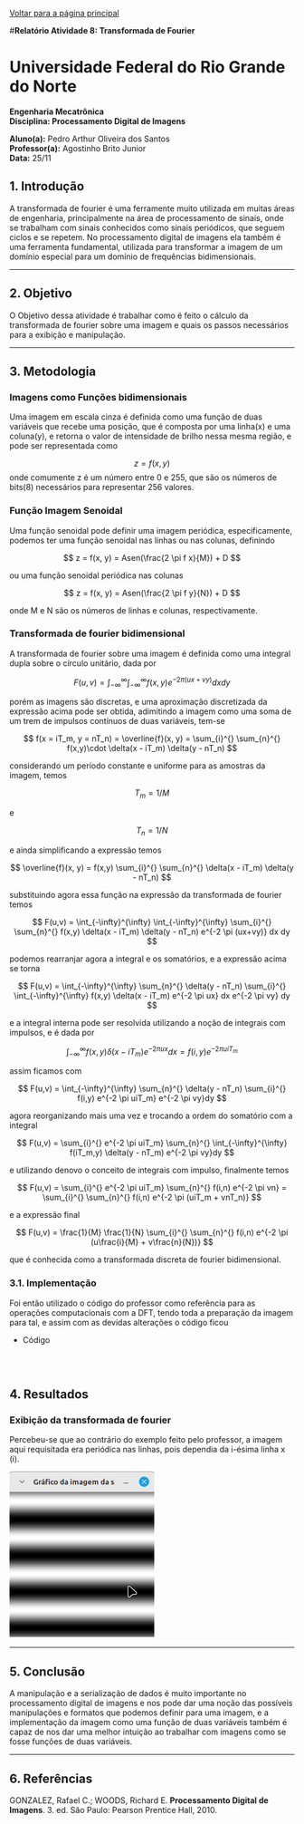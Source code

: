 <script type="text/javascript" async
  src="https://cdn.jsdelivr.net/npm/mathjax@3/es5/tex-mml-chtml.js">
</script>

[Voltar para a página principal](../index.md)

#**Relatório Atividade 8: Transformada de Fourier**

# Universidade Federal do Rio Grande do Norte

**Engenharia Mecatrônica**  
**Disciplina: Processamento Digital de Imagens**

**Aluno(a):** Pedro Arthur Oliveira dos Santos  
**Professor(a):** Agostinho Brito Junior  
**Data:** 25/11

## 1. Introdução

A transformada de fourier é uma ferramente muito utilizada em muitas áreas de engenharia, principalmente na área de processamento de sinais, onde se trabalham com sinais conhecidos como 
sinais periódicos, que seguem ciclos e se repetem.
No processamento digital de imagens ela também é uma ferramenta fundamental, utilizada para transformar a imagem de um domínio especial para um domínio de frequências bidimensionais.

---

## 2. Objetivo


O Objetivo dessa atividade é trabalhar como é feito o cálculo da transformada de fourier sobre uma imagem e quais os passos necessários para a exibição e manipulação.

---


## 3. Metodologia

### Imagens como Funções bidimensionais
Uma imagem em escala cinza é definida como uma função de duas variáveis que recebe uma posição, que é composta por uma linha(x) e uma coluna(y), e retorna o valor de intensidade de brilho nessa
mesma região, e pode ser representada como

$$
z = f(x, y)
$$
onde comumente z é um número entre 0 e 255, que são os números de bits(8) necessários para representar 256 valores.


### Função Imagem Senoidal
Uma função senoidal pode definir uma imagem periódica, especificamente, podemos ter uma função senoidal nas linhas ou nas colunas, definindo

$$
z = f(x, y) = Asen(\frac{2 \pi f x}{M}) + D
$$

ou uma função senoidal periódica nas colunas

$$
z = f(x, y) = Asen(\frac{2 \pi f y}{N}) + D
$$

onde M e N são os números de linhas e colunas, respectivamente.

### Transformada de fourier bidimensional
A transformada de fourier sobre uma imagem é definida como uma integral dupla sobre o círculo unitário, dada por

$$
F(u,v) = \int_{-\infty}^{\infty} \int_{-\infty}^{\infty} f(x,y)e^{-2 \pi (ux+vy)} dx dy
$$

porém as imagens são discretas, e uma aproximação discretizada da expressão acima pode ser obtida, adimitindo a imagem como uma soma de um trem de impulsos contínuos de duas variáveis, tem-se

$$
f(x = iT_m, y = nT_n) = \overline{f}(x, y) = \sum_{i}^{} \sum_{n}^{} f(x,y)\cdot \delta(x - iT_m) \delta(y - nT_n)
$$

considerando um período constante e uniforme para as amostras da imagem, temos 

$$
T_m = 1/M
$$

e

$$
T_n = 1/N
$$

e ainda simplificando a expressão temos

$$
\overline{f}(x, y) = f(x,y) \sum_{i}^{} \sum_{n}^{} \delta(x - iT_m) \delta(y - nT_n)
$$

substituindo agora essa função na expressão da transformada de fourier temos

$$
F(u,v) = \int_{-\infty}^{\infty} \int_{-\infty}^{\infty} \sum_{i}^{} \sum_{n}^{} f(x,y) \delta(x - iT_m) \delta(y - nT_n) e^{-2 \pi (ux+vy)} dx dy
$$

podemos rearranjar agora a integral e os somatórios, e a expressão acima se torna

$$
F(u,v) = \int_{-\infty}^{\infty} \sum_{n}^{} \delta(y - nT_n)  \sum_{i}^{} \int_{-\infty}^{\infty} f(x,y) \delta(x - iT_m) e^{-2 \pi ux} dx e^{-2 \pi vy} dy
$$

e a integral interna pode ser resolvida utilizando a noção de integrais com impulsos, e é dada por 

$$
\int_{-\infty}^{\infty} f(x,y) \delta(x - iT_m) e^{-2 \pi ux} dx = f(i,y) e^{-2 \pi uiT_m}
$$

assim ficamos com 

$$
F(u,v) = \int_{-\infty}^{\infty} \sum_{n}^{} \delta(y - nT_n)  \sum_{i}^{} f(i,y) e^{-2 \pi uiT_m}  e^{-2 \pi vy}dy
$$

agora reorganizando mais uma vez e trocando a ordem do somatório com a integral

$$
F(u,v) = \sum_{i}^{} e^{-2 \pi uiT_m}  \sum_{n}^{}  \int_{-\infty}^{\infty} f(iT_m,y) \delta(y - nT_m) e^{-2 \pi vy}dy
$$

e utilizando denovo o conceito de integrais com impulso, finalmente temos

$$
F(u,v) = \sum_{i}^{} e^{-2 \pi uiT_m}  \sum_{n}^{}  f(i,n) e^{-2 \pi vn} = \sum_{i}^{} \sum_{n}^{} f(i,n) e^{-2 \pi (uiT_m + vnT_n)}
$$

e a expressão final

$$
F(u,v) = \frac{1}{M} \frac{1}{N} \sum_{i}^{} \sum_{n}^{} f(i,n) e^{-2 \pi (u\frac{i}{M} + v\frac{n}{N})}
$$

que é conhecida como a transformada discreta de fourier bidimensional.


### 3.1. Implementação
Foi então utilizado o código do professor como referência para as operações computacionais com a DFT, tendo toda a preparação da imagem para tal, e assim com as devidas alterações o código ficou 

* Código

```



```


## 4. Resultados

### Exibição da transformada de fourier 
Percebeu-se que ao contrário do exemplo feito pelo professor, a imagem aqui requisitada era periódica nas linhas, pois dependia da i-ésima linha x (i).

![Imagem gerada pela função senoide](./imagens/imagem_periodica.png)



---

## 5. Conclusão

A manipulação e a serialização de dados é muito importante no processamento digital de imagens e nos pode dar uma noção das possíveis manipulações e formatos que podemos definir para uma imagem, e a implementação da imagem como uma função de duas variáveis também é capaz de nos dar uma melhor intuição ao trabalhar com imagens como se fosse funções de duas variáveis.

---

## 6. Referências

GONZALEZ, Rafael C.; WOODS, Richard E. **Processamento Digital de Imagens**. 3. ed. São Paulo: Pearson Prentice Hall, 2010.
